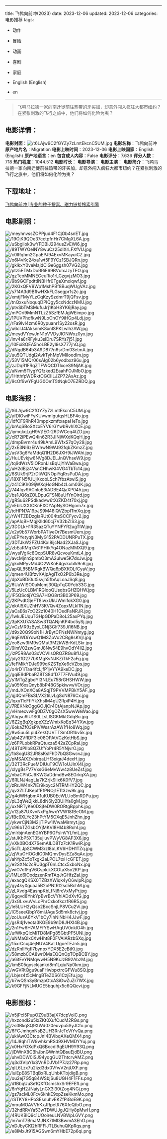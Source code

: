 
---
title: 飞鸭向前冲(2023)
date: 2023-12-06
updated: 2023-12-06
categories: 电影推荐
tags:
- 动作
- 冒险
- 动画
- 喜剧
- 家庭

- English (English)
- en
---


> 飞鸭马拉德一家向南迁徙前往热带的牙买加，却意外闯入疯狂大都市纽约？在紧张刺激的飞行之旅中，他们将如何化险为夷？

## **电影详情**：

**电影封面**：<img src="https://image.tmdb.org/t/p/w200/t6LAjw9C2fGYZy7zLmtEkcnC5UM.jpg" alt="/t6LAjw9C2fGYZy7zLmtEkcnC5UM.jpg" title="/t6LAjw9C2fGYZy7zLmtEkcnC5UM.jpg">
**电影名称**：飞鸭向前冲
**原产地片名**：Migration
**电影上映时间**：2023-12-06
**电影上映国家**：English (English)
**原产地语言**：en
**包含成人内容**：False
**电影评分**：7.636
**评分人数**：718
**热门程度**：1044.512
**电影时长**：
**电影导演**：
**电影主演**：
**电影简介**：飞鸭马拉德一家向南迁徙前往热带的牙买加，却意外闯入疯狂大都市纽约？在紧张刺激的飞行之旅中，他们将如何化险为夷？

## **下载地址**：
[飞鸭向前冲 |专业的种子搜索、磁力链接搜索引擎](https://movie.amd794.com:2083/?search=Migration&ordering=&mode=match_phrase&page_size=10&page=1)
 

## **电影剧照**：
<img src="https://image.tmdb.org/t/p/original/meyhnvssZOPPjud4F1CjOb4snET.jpg" alt="/meyhnvssZOPPjud4F1CjOb4snET.jpg" title="/meyhnvssZOPPjud4F1CjOb4snET.jpg"><img src="https://image.tmdb.org/t/p/original/19OjK9QOe37cctpfnHr7CMgXL6A.jpg" alt="/19OjK9QOe37cctpfnHr7CMgXL6A.jpg" title="/19OjK9QOe37cctpfnHr7CMgXL6A.jpg"><img src="https://image.tmdb.org/t/p/original/uSbgllok3wYFDBiJ294usZvEWl6.jpg" alt="/uSbgllok3wYFDBiJ294usZvEWl6.jpg" title="/uSbgllok3wYFDBiJ294usZvEWl6.jpg"><img src="https://image.tmdb.org/t/p/original/89TWYOelNY8wuCz25dlXrLFXfVU.jpg" alt="/89TWYOelNY8wuCz25dlXrLFXfVU.jpg" title="/89TWYOelNY8wuCz25dlXrLFXfVU.jpg"><img src="https://image.tmdb.org/t/p/original/c0lRqhm2GpaEPJ94ExvMKayuiCZ.jpg" alt="/c0lRqhm2GpaEPJ94ExvMKayuiCZ.jpg" title="/c0lRqhm2GpaEPJ94ExvMKayuiCZ.jpg"><img src="https://image.tmdb.org/t/p/original/o6l4vKc24xa1wt5F9YCz1SBJQRn.jpg" alt="/o6l4vKc24xa1wt5F9YCz1SBJQRn.jpg" title="/o6l4vKc24xa1wt5F9YCz1SBJQRn.jpg"><img src="https://image.tmdb.org/t/p/original/gklkxY0veMajdCiGe6ggsh07VG2.jpg" alt="/gklkxY0veMajdCiGe6ggsh07VG2.jpg" title="/gklkxY0veMajdCiGe6ggsh07VG2.jpg"><img src="https://image.tmdb.org/t/p/original/ptz5ETMxDoRRiE69BVuIxJzyTEO.jpg" alt="/ptz5ETMxDoRRiE69BVuIxJzyTEO.jpg" title="/ptz5ETMxDoRRiE69BVuIxJzyTEO.jpg"><img src="https://image.tmdb.org/t/p/original/gzTeoMMNEGeuRio1rLCzgvjzMO3.jpg" alt="/gzTeoMMNEGeuRio1rLCzgvjzMO3.jpg" title="/gzTeoMMNEGeuRio1rLCzgvjzMO3.jpg"><img src="https://image.tmdb.org/t/p/original/9b9GCFpdttINBHfr0TgeXmxiqwf.jpg" alt="/9b9GCFpdttINBHfr0TgeXmxiqwf.jpg" title="/9b9GCFpdttINBHfr0TgeXmxiqwf.jpg"><img src="https://image.tmdb.org/t/p/original/2KGxQFV9Wp1MshPBf8BuqWUgVAz.jpg" alt="/2KGxQFV9Wp1MshPBf8BuqWUgVAz.jpg" title="/2KGxQFV9Wp1MshPBf8BuqWUgVAz.jpg"><img src="https://image.tmdb.org/t/p/original/s7f4A3d9BfIwHXkFLGsegpr1s2c.jpg" alt="/s7f4A3d9BfIwHXkFLGsegpr1s2c.jpg" title="/s7f4A3d9BfIwHXkFLGsegpr1s2c.jpg"><img src="https://image.tmdb.org/t/p/original/xmtjFMyYLzCqKzySzdmrT9jQFsv.jpg" alt="/xmtjFMyYLzCqKzySzdmrT9jQFsv.jpg" title="/xmtjFMyYLzCqKzySzdmrT9jQFsv.jpg"><img src="https://image.tmdb.org/t/p/original/tnQxxuNoquqDPIQgy5cxNdczNMU.jpg" alt="/tnQxxuNoquqDPIQgy5cxNdczNMU.jpg" title="/tnQxxuNoquqDPIQgy5cxNdczNMU.jpg"><img src="https://image.tmdb.org/t/p/original/ptvSbTMSMufuJrj1KoH8YK6jRay.jpg" alt="/ptvSbTMSMufuJrj1KoH8YK6jRay.jpg" title="/ptvSbTMSMufuJrj1KoH8YK6jRay.jpg"><img src="https://image.tmdb.org/t/p/original/mPOri9MmNTLzZ5SzfEMJgWEimpo.jpg" alt="/mPOri9MmNTLzZ5SzfEMJgWEimpo.jpg" title="/mPOri9MmNTLzZ5SzfEMJgWEimpo.jpg"><img src="https://image.tmdb.org/t/p/original/1PUVPhdfkwN9LoOhOY9iHGp4Ldj.jpg" alt="/1PUVPhdfkwN9LoOhOY9iHGp4Ldj.jpg" title="/1PUVPhdfkwN9LoOhOY9iHGp4Ldj.jpg"><img src="https://image.tmdb.org/t/p/original/rFa9IvI4zm6R0ypuanr1Sy22osR.jpg" alt="/rFa9IvI4zm6R0ypuanr1Sy22osR.jpg" title="/rFa9IvI4zm6R0ypuanr1Sy22osR.jpg"><img src="https://image.tmdb.org/t/p/original/u6cIJ4IAksnmK8xnISPKLwlhzAW.jpg" alt="/u6cIJ4IAksnmK8xnISPKLwlhzAW.jpg" title="/u6cIJ4IAksnmK8xnISPKLwlhzAW.jpg"><img src="https://image.tmdb.org/t/p/original/meydVYewJnN1pVVDyJIONWxz0yx.jpg" alt="/meydVYewJnN1pVVDyJIONWxz0yx.jpg" title="/meydVYewJnN1pVVDyJIONWxz0yx.jpg"><img src="https://image.tmdb.org/t/p/original/lnv4a8rRFyku3sIDru7SRYs7j51.jpg" alt="/lnv4a8rRFyku3sIDru7SRYs7j51.jpg" title="/lnv4a8rRFyku3sIDru7SRYs7j51.jpg"><img src="https://image.tmdb.org/t/p/original/10Fxi8QEA5hoLBE2yl9sX777jhQ.jpg" alt="/10Fxi8QEA5hoLBE2yl9sX777jhQ.jpg" title="/10Fxi8QEA5hoLBE2yl9sX777jhQ.jpg"><img src="https://image.tmdb.org/t/p/original/dNgdB64b3A9D877n6srDm03etmA.jpg" alt="/dNgdB64b3A9D877n6srDm03etmA.jpg" title="/dNgdB64b3A9D877n6srDm03etmA.jpg"><img src="https://image.tmdb.org/t/p/original/uu5QTUdgl2AvkTyhMpVMiIoodIm.jpg" alt="/uu5QTUdgl2AvkTyhMpVMiIoodIm.jpg" title="/uu5QTUdgl2AvkTyhMpVMiIoodIm.jpg"><img src="https://image.tmdb.org/t/p/original/53V15MQr06sAIg02b6yodbxz96u.jpg" alt="/53V15MQr06sAIg02b6yodbxz96u.jpg" title="/53V15MQr06sAIg02b6yodbxz96u.jpg"><img src="https://image.tmdb.org/t/p/original/zJDqR1FRqZTFWQCDTlxceS9NjAK.jpg" alt="/zJDqR1FRqZTFWQCDTlxceS9NjAK.jpg" title="/zJDqR1FRqZTFWQCDTlxceS9NjAK.jpg"><img src="https://image.tmdb.org/t/p/original/uNvm5TlygYQfzked2EaahFOJMbO.jpg" alt="/uNvm5TlygYQfzked2EaahFOJMbO.jpg" title="/uNvm5TlygYQfzked2EaahFOJMbO.jpg"><img src="https://image.tmdb.org/t/p/original/1HtthfpWDRktOGCIILJZP72AsAz.jpg" alt="/1HtthfpWDRktOGCIILJZP72AsAz.jpg" title="/1HtthfpWDRktOGCIILJZP72AsAz.jpg"><img src="https://image.tmdb.org/t/p/original/9cOf9wYFgUG0OmT5tNqkO7EZRDQ.jpg" alt="/9cOf9wYFgUG0OmT5tNqkO7EZRDQ.jpg" title="/9cOf9wYFgUG0OmT5tNqkO7EZRDQ.jpg">

## **电影海报**：
<img src="https://image.tmdb.org/t/p/original/t6LAjw9C2fGYZy7zLmtEkcnC5UM.jpg" alt="/t6LAjw9C2fGYZy7zLmtEkcnC5UM.jpg" title="/t6LAjw9C2fGYZy7zLmtEkcnC5UM.jpg"><img src="https://image.tmdb.org/t/p/original/yfDlOwiFFyKUvwmIgutqsHLBF4o.jpg" alt="/yfDlOwiFFyKUvwmIgutqsHLBF4o.jpg" title="/yfDlOwiFFyKUvwmIgutqsHLBF4o.jpg"><img src="https://image.tmdb.org/t/p/original/ldfCF9RhR40mppkzmftxapaHeTo.jpg" alt="/ldfCF9RhR40mppkzmftxapaHeTo.jpg" title="/ldfCF9RhR40mppkzmftxapaHeTo.jpg"><img src="https://image.tmdb.org/t/p/original/brAqSBoSXzxEYV6rGYwbRvhlXCE.jpg" alt="/brAqSBoSXzxEYV6rGYwbRvhlXCE.jpg" title="/brAqSBoSXzxEYV6rGYwbRvhlXCE.jpg"><img src="https://image.tmdb.org/t/p/original/iymqkqLgH9Vj1EGr26DWCeq4tZD.jpg" alt="/iymqkqLgH9Vj1EGr26DWCeq4tZD.jpg" title="/iymqkqLgH9Vj1EGr26DWCeq4tZD.jpg"><img src="https://image.tmdb.org/t/p/original/cR72iPEwQ4in62R3JINjWXdKQqH.jpg" alt="/cR72iPEwQ4in62R3JINjWXdKQqH.jpg" title="/cR72iPEwQ4in62R3JINjWXdKQqH.jpg"><img src="https://image.tmdb.org/t/p/original/dmpBvrnr4u49kAmL9WfxS7qOy29.jpg" alt="/dmpBvrnr4u49kAmL9WfxS7qOy29.jpg" title="/dmpBvrnr4u49kAmL9WfxS7qOy29.jpg"><img src="https://image.tmdb.org/t/p/original/2xE3NI6zElWhwN9WJ92fqbZKmzZ.jpg" alt="/2xE3NI6zElWhwN9WJ92fqbZKmzZ.jpg" title="/2xE3NI6zElWhwN9WJ92fqbZKmzZ.jpg"><img src="https://image.tmdb.org/t/p/original/usV3g6YaMdqQ1H2D6JXH9iJWAhi.jpg" alt="/usV3g6YaMdqQ1H2D6JXH9iJWAhi.jpg" title="/usV3g6YaMdqQ1H2D6JXH9iJWAhi.jpg"><img src="https://image.tmdb.org/t/p/original/HuUEvkjw8NVg8DJELJnQVhseW9.jpg" alt="/HuUEvkjw8NVg8DJELJnQVhseW9.jpg" title="/HuUEvkjw8NVg8DJELJnQVhseW9.jpg"><img src="https://image.tmdb.org/t/p/original/tq9dWzV5IORonLIsBqUjYhVaBwa.jpg" alt="/tq9dWzV5IORonLIsBqUjYhVaBwa.jpg" title="/tq9dWzV5IORonLIsBqUjYhVaBwa.jpg"><img src="https://image.tmdb.org/t/p/original/uH2dBjz4VsnCHhwKl4VG4TbTc14.jpg" alt="/uH2dBjz4VsnCHhwKl4VG4TbTc14.jpg" title="/uH2dBjz4VsnCHhwKl4VG4TbTc14.jpg"><img src="https://image.tmdb.org/t/p/original/6SUk9rjP2rDlWQNOpiYqRrsPuDA.jpg" alt="/6SUk9rjP2rDlWQNOpiYqRrsPuDA.jpg" title="/6SUk9rjP2rDlWQNOpiYqRrsPuDA.jpg"><img src="https://image.tmdb.org/t/p/original/18XFN5fUUjXxobLSch7fbzAtwiS.jpg" alt="/18XFN5fUUjXxobLSch7fbzAtwiS.jpg" title="/18XFN5fUUjXxobLSch7fbzAtwiS.jpg"><img src="https://image.tmdb.org/t/p/original/z41CiKh09ljWXqHoGNb4zLom03K.jpg" alt="/z41CiKh09ljWXqHoGNb4zLom03K.jpg" title="/z41CiKh09ljWXqHoGNb4zLom03K.jpg"><img src="https://image.tmdb.org/t/p/original/744Iqv9ACnloE3iADBE4QaXP045.jpg" alt="/744Iqv9ACnloE3iADBE4QaXP045.jpg" title="/744Iqv9ACnloE3iADBE4QaXP045.jpg"><img src="https://image.tmdb.org/t/p/original/bs1JQ6sZOLDpuGFSN8uUfYnOird.jpg" alt="/bs1JQ6sZOLDpuGFSN8uUfYnOird.jpg" title="/bs1JQ6sZOLDpuGFSN8uUfYnOird.jpg"><img src="https://image.tmdb.org/t/p/original/gRSu62PSdkadvw6tXrZKD4t70xj.jpg" alt="/gRSu62PSdkadvw6tXrZKD4t70xj.jpg" title="/gRSu62PSdkadvw6tXrZKD4t70xj.jpg"><img src="https://image.tmdb.org/t/p/original/vEblUXXtCKnFXCYApNySOHgom7x.jpg" alt="/vEblUXXtCKnFXCYApNySOHgom7x.jpg" title="/vEblUXXtCKnFXCYApNySOHgom7x.jpg"><img src="https://image.tmdb.org/t/p/original/tdHPN7A19pJS9M48lQVZbpITmXq.jpg" alt="/tdHPN7A19pJS9M48lQVZbpITmXq.jpg" title="/tdHPN7A19pJS9M48lQVZbpITmXq.jpg"><img src="https://image.tmdb.org/t/p/original/rW4TZBDzgIaRUt004tsSCCFycv2.jpg" alt="/rW4TZBDzgIaRUt004tsSCCFycv2.jpg" title="/rW4TZBDzgIaRUt004tsSCCFycv2.jpg"><img src="https://image.tmdb.org/t/p/original/apAIqBHMqjKlId60cj7V32bZIS3.jpg" alt="/apAIqBHMqjKlId60cj7V32bZIS3.jpg" title="/apAIqBHMqjKlId60cj7V32bZIS3.jpg"><img src="https://image.tmdb.org/t/p/original/3DDLkH1R35azQTuYYNFYR2ugTlW.jpg" alt="/3DDLkH1R35azQTuYYNFYR2ugTlW.jpg" title="/3DDLkH1R35azQTuYYNFYR2ugTlW.jpg"><img src="https://image.tmdb.org/t/p/original/x2y9b57WxrbPATlyeOr7BesmUem.jpg" alt="/x2y9b57WxrbPATlyeOr7BesmUem.jpg" title="/x2y9b57WxrbPATlyeOr7BesmUem.jpg"><img src="https://image.tmdb.org/t/p/original/xEPYetyqN3MyG152PADDUNRPuTX.jpg" alt="/xEPYetyqN3MyG152PADDUNRPuTX.jpg" title="/xEPYetyqN3MyG152PADDUNRPuTX.jpg"><img src="https://image.tmdb.org/t/p/original/3DTJkW2FZU4KxI8ijcNad2XJaSJ.jpg" alt="/3DTJkW2FZU4KxI8ijcNad2XJaSJ.jpg" title="/3DTJkW2FZU4KxI8ijcNad2XJaSJ.jpg"><img src="https://image.tmdb.org/t/p/original/zbEaRMq7A61PHtkYq4ONazMMXQ9.jpg" alt="/zbEaRMq7A61PHtkYq4ONazMMXQ9.jpg" title="/zbEaRMq7A61PHtkYq4ONazMMXQ9.jpg"><img src="https://image.tmdb.org/t/p/original/wyslVgKc8QcpSUR8vQcvouKmtL4.jpg" alt="/wyslVgKc8QcpSUR8vQcvouKmtL4.jpg" title="/wyslVgKc8QcpSUR8vQcvouKmtL4.jpg"><img src="https://image.tmdb.org/t/p/original/avcMjnnSpmbO3mA2uIwe5K7dxJw.jpg" alt="/avcMjnnSpmbO3mA2uIwe5K7dxJw.jpg" title="/avcMjnnSpmbO3mA2uIwe5K7dxJw.jpg"><img src="https://image.tmdb.org/t/p/original/gkxMPyvMd4O2WKoE4gvkublk9n6.jpg" alt="/gkxMPyvMd4O2WKoE4gvkublk9n6.jpg" title="/gkxMPyvMd4O2WKoE4gvkublk9n6.jpg"><img src="https://image.tmdb.org/t/p/original/apQL85BMRgkBWQq6pBXKOLfCyaV.jpg" alt="/apQL85BMRgkBWQq6pBXKOLfCyaV.jpg" title="/apQL85BMRgkBWQq6pBXKOLfCyaV.jpg"><img src="https://image.tmdb.org/t/p/original/qmen4UBfzvXAjpAgiTxO2P6b3Re.jpg" alt="/qmen4UBfzvXAjpAgiTxO2P6b3Re.jpg" title="/qmen4UBfzvXAjpAgiTxO2P6b3Re.jpg"><img src="https://image.tmdb.org/t/p/original/dpXxBDi0ut5svjh5fbAqLoaJSq8.jpg" alt="/dpXxBDi0ut5svjh5fbAqLoaJSq8.jpg" title="/dpXxBDi0ut5svjh5fbAqLoaJSq8.jpg"><img src="https://image.tmdb.org/t/p/original/6UuWISO0uMcmj30QpTqC0Ycb33G.jpg" alt="/6UuWISO0uMcmj30QpTqC0Ycb33G.jpg" title="/6UuWISO0uMcmj30QpTqC0Ycb33G.jpg"><img src="https://image.tmdb.org/t/p/original/5LzUc0LBM1RGlooQUsqbsGHZQHW.jpg" alt="/5LzUc0LBM1RGlooQUsqbsGHZQHW.jpg" title="/5LzUc0LBM1RGlooQUsqbsGHZQHW.jpg"><img src="https://image.tmdb.org/t/p/original/lF5QSotijYCSA7HQG8rt3B03P69.jpg" alt="/lF5QSotijYCSA7HQG8rt3B03P69.jpg" title="/lF5QSotijYCSA7HQG8rt3B03P69.jpg"><img src="https://image.tmdb.org/t/p/original/2KPvdtGjeFT8IwxUkUWmifokXG0.jpg" alt="/2KPvdtGjeFT8IwxUkUWmifokXG0.jpg" title="/2KPvdtGjeFT8IwxUkUWmifokXG0.jpg"><img src="https://image.tmdb.org/t/p/original/ekAI5XUZhHV3KVQv4ZopxMLkl1N.jpg" alt="/ekAI5XUZhHV3KVQv4ZopxMLkl1N.jpg" title="/ekAI5XUZhHV3KVQv4ZopxMLkl1N.jpg"><img src="https://image.tmdb.org/t/p/original/aCaE6s7cO22z1040H1OedFaNRJR.jpg" alt="/aCaE6s7cO22z1040H1OedFaNRJR.jpg" title="/aCaE6s7cO22z1040H1OedFaNRJR.jpg"><img src="https://image.tmdb.org/t/p/original/1wkJEUquTGHpGDPaD8oL25axPYq.jpg" alt="/1wkJEUquTGHpGDPaD8oL25axPYq.jpg" title="/1wkJEUquTGHpGDPaD8oL25axPYq.jpg"><img src="https://image.tmdb.org/t/p/original/3pKXU7ASASw3TQANjnKP4bc5ySj.jpg" alt="/3pKXU7ASASw3TQANjnKP4bc5ySj.jpg" title="/3pKXU7ASASw3TQANjnKP4bc5ySj.jpg"><img src="https://image.tmdb.org/t/p/original/vCzMR9zByxLCNj3Glf739Ji16NB.jpg" alt="/vCzMR9zByxLCNj3Glf739Ji16NB.jpg" title="/vCzMR9zByxLCNj3Glf739Ji16NB.jpg"><img src="https://image.tmdb.org/t/p/original/d9x20Q99oN1HJrBytCFNsNWNmyg.jpg" alt="/d9x20Q99oN1HJrBytCFNsNWNmyg.jpg" title="/d9x20Q99oN1HJrBytCFNsNWNmyg.jpg"><img src="https://image.tmdb.org/t/p/original/9qEWDiYowQ1MSZpVo2CBg8sKVjl.jpg" alt="/9qEWDiYowQ1MSZpVo2CBg8sKVjl.jpg" title="/9qEWDiYowQ1MSZpVo2CBg8sKVjl.jpg"><img src="https://image.tmdb.org/t/p/original/eo8zw3IM9sQMut3M2kWBrKdLSkr.jpg" alt="/eo8zw3IM9sQMut3M2kWBrKdLSkr.jpg" title="/eo8zw3IM9sQMut3M2kWBrKdLSkr.jpg"><img src="https://image.tmdb.org/t/p/original/9imV02zwGmJ8Nw54E9hvOdY4ll2.jpg" alt="/9imV02zwGmJ8Nw54E9hvOdY4ll2.jpg" title="/9imV02zwGmJ8Nw54E9hvOdY4ll2.jpg"><img src="https://image.tmdb.org/t/p/original/izP5R8As03xVCVIlsQRQZRGu8fU.jpg" alt="/izP5R8As03xVCVIlsQRQZRGu8fU.jpg" title="/izP5R8As03xVCVIlsQRQZRGu8fU.jpg"><img src="https://image.tmdb.org/t/p/original/jdy2fD277bKMgKvNJKZiTkF2aFg.jpg" alt="/jdy2fD277bKMgKvNJKZiTkF2aFg.jpg" title="/jdy2fD277bKMgKvNJKZiTkF2aFg.jpg"><img src="https://image.tmdb.org/t/p/original/feFMikYDJe999qKZSTpXe6cVZbs.jpg" alt="/feFMikYDJe999qKZSTpXe6cVZbs.jpg" title="/feFMikYDJe999qKZSTpXe6cVZbs.jpg"><img src="https://image.tmdb.org/t/p/original/o4rD1iTaa4fcLjfP1jvYYA9keDC.jpg" alt="/o4rD1iTaa4fcLjfP1jvYYA9keDC.jpg" title="/o4rD1iTaa4fcLjfP1jvYYA9keDC.jpg"><img src="https://image.tmdb.org/t/p/original/gqiE9dPbaRZ8TS8dfD7T7FlVu49.jpg" alt="/gqiE9dPbaRZ8TS8dfD7T7FlVu49.jpg" title="/gqiE9dPbaRZ8TS8dfD7T7FlVu49.jpg"><img src="https://image.tmdb.org/t/p/original/s1MTgZgbdYI3NLEu758rGHSHWW.jpg" alt="/s1MTgZgbdYI3NLEu758rGHSHWW.jpg" title="/s1MTgZgbdYI3NLEu758rGHSHWW.jpg"><img src="https://image.tmdb.org/t/p/original/a05f6xsQnyb8bP48G5pkiwvwVOr.jpg" alt="/a05f6xsQnyb8bP48G5pkiwvwVOr.jpg" title="/a05f6xsQnyb8bP48G5pkiwvwVOr.jpg"><img src="https://image.tmdb.org/t/p/original/mdJXOnXOa8ASqjT9PVVMPBkY5AF.jpg" alt="/mdJXOnXOa8ASqjT9PVVMPBkY5AF.jpg" title="/mdJXOnXOa8ASqjT9PVVMPBkY5AF.jpg"><img src="https://image.tmdb.org/t/p/original/qj4QmFBsSLVX2tiLvLgScN876Cx.jpg" alt="/qj4QmFBsSLVX2tiLvLgScN876Cx.jpg" title="/qj4QmFBsSLVX2tiLvLgScN876Cx.jpg"><img src="https://image.tmdb.org/t/p/original/lqxy11cFfIYkXhsIM4gU2RpiP4H.jpg" alt="/lqxy11cFfIYkXhsIM4gU2RpiP4H.jpg" title="/lqxy11cFfIYkXhsIM4gU2RpiP4H.jpg"><img src="https://image.tmdb.org/t/p/original/7REKNkOggGOJjCr4CtAjanpNJAp.jpg" alt="/7REKNkOggGOJjCr4CtAjanpNJAp.jpg" title="/7REKNkOggGOJjCr4CtAjanpNJAp.jpg"><img src="https://image.tmdb.org/t/p/original/vHmecvwFg0DZV0gOZsX5wwWeWao.jpg" alt="/vHmecvwFg0DZV0gOZsX5wwWeWao.jpg" title="/vHmecvwFg0DZV0gOZsX5wwWeWao.jpg"><img src="https://image.tmdb.org/t/p/original/Ahgsu9lU1S0LLsLISGKMktGdqBu.jpg" alt="/Ahgsu9lU1S0LLsLISGKMktGdqBu.jpg" title="/Ahgsu9lU1S0LLsLISGKMktGdqBu.jpg"><img src="https://image.tmdb.org/t/p/original/6Z2gBqXgkppXZzWmixKoEq34YXw.jpg" alt="/6Z2gBqXgkppXZzWmixKoEq34YXw.jpg" title="/6Z2gBqXgkppXZzWmixKoEq34YXw.jpg"><img src="https://image.tmdb.org/t/p/original/6okaZf03sPiVWssrAzAW1fHo8Wq.jpg" alt="/6okaZf03sPiVWssrAzAW1fHo8Wq.jpg" title="/6okaZf03sPiVWssrAzAW1fHo8Wq.jpg"><img src="https://image.tmdb.org/t/p/original/8w5uu5Lpi4ZekQUVTTSmOR1bv5k.jpg" alt="/8w5uu5Lpi4ZekQUVTTSmOR1bv5k.jpg" title="/8w5uu5Lpi4ZekQUVTTSmOR1bv5k.jpg"><img src="https://image.tmdb.org/t/p/original/ab42VfIDF3ic08OPAtVCzKetHbS.jpg" alt="/ab42VfIDF3ic08OPAtVCzKetHbS.jpg" title="/ab42VfIDF3ic08OPAtVCzKetHbS.jpg"><img src="https://image.tmdb.org/t/p/original/z6FPLobkRPaQtuxza542aZCpRaI.jpg" alt="/z6FPLobkRPaQtuxza542aZCpRaI.jpg" title="/z6FPLobkRPaQtuxza542aZCpRaI.jpg"><img src="https://image.tmdb.org/t/p/original/48TdPIIb8QZUfYoPr4R5YNjvrO.jpg" alt="/48TdPIIb8QZUfYoPr4R5YNjvrO.jpg" title="/48TdPIIb8QZUfYoPr4R5YNjvrO.jpg"><img src="https://image.tmdb.org/t/p/original/1b8ogU82JR8sKslFhD7bQ8GwcvJ.jpg" alt="/1b8ogU82JR8sKslFhD7bQ8GwcvJ.jpg" title="/1b8ogU82JR8sKslFhD7bQ8GwcvJ.jpg"><img src="https://image.tmdb.org/t/p/original/pMSAiXZvbirqaLHf3xigrJ4dexH.jpg" alt="/pMSAiXZvbirqaLHf3xigrJ4dexH.jpg" title="/pMSAiXZvbirqaLHf3xigrJ4dexH.jpg"><img src="https://image.tmdb.org/t/p/original/32T3RcPueMDIUuT9CW1oUJInX4I.jpg" alt="/32T3RcPueMDIUuT9CW1oUJInX4I.jpg" title="/32T3RcPueMDIUuT9CW1oUJInX4I.jpg"><img src="https://image.tmdb.org/t/p/original/cIygBsFV7VxsG6eMvWw4z8UeZsf.jpg" alt="/cIygBsFV7VxsG6eMvWw4z8UeZsf.jpg" title="/cIygBsFV7VxsG6eMvWw4z8UeZsf.jpg"><img src="https://image.tmdb.org/t/p/original/nbaCPhCJ9KWGaDdmdBw8EGrkqXA.jpg" alt="/nbaCPhCJ9KWGaDdmdBw8EGrkqXA.jpg" title="/nbaCPhCJ9KWGaDdmdBw8EGrkqXA.jpg"><img src="https://image.tmdb.org/t/p/original/6RLNJ4agLIa7KZrjk9lix6K0fV7.jpg" alt="/6RLNJ4agLIa7KZrjk9lix6K0fV7.jpg" title="/6RLNJ4agLIa7KZrjk9lix6K0fV7.jpg"><img src="https://image.tmdb.org/t/p/original/zRrJW4nk7lEr9koyc2NTRMHY2QC.jpg" alt="/zRrJW4nk7lEr9koyc2NTRMHY2QC.jpg" title="/zRrJW4nk7lEr9koyc2NTRMHY2QC.jpg"><img src="https://image.tmdb.org/t/p/original/qv3ZLTJKepIfEfPNOj1ETt3zw9k.jpg" alt="/qv3ZLTJKepIfEfPNOj1ETt3zw9k.jpg" title="/qv3ZLTJKepIfEfPNOj1ETt3zw9k.jpg"><img src="https://image.tmdb.org/t/p/original/g4dWHgbmX1uKUB0EcWLUoBmRDPu.jpg" alt="/g4dWHgbmX1uKUB0EcWLUoBmRDPu.jpg" title="/g4dWHgbmX1uKUB0EcWLUoBmRDPu.jpg"><img src="https://image.tmdb.org/t/p/original/pL3qWe2jkkL8dN6ly2BUIlYa0gM.jpg" alt="/pL3qWe2jkkL8dN6ly2BUIlYa0gM.jpg" title="/pL3qWe2jkkL8dN6ly2BUIlYa0gM.jpg"><img src="https://image.tmdb.org/t/p/original/uxNRTyKe0DSjfeDW0RORtgBpphk.jpg" alt="/uxNRTyKe0DSjfeDW0RORtgBpphk.jpg" title="/uxNRTyKe0DSjfeDW0RORtgBpphk.jpg"><img src="https://image.tmdb.org/t/p/original/x12a87UXvvNxPgAwxYVW18fBeOM.jpg" alt="/x12a87UXvvNxPgAwxYVW18fBeOM.jpg" title="/x12a87UXvvNxPgAwxYVW18fBeOM.jpg"><img src="https://image.tmdb.org/t/p/original/fBc9XLYc23hPtYM5OXqE5JnhZhn.jpg" alt="/fBc9XLYc23hPtYM5OXqE5JnhZhn.jpg" title="/fBc9XLYc23hPtYM5OXqE5JnhZhn.jpg"><img src="https://image.tmdb.org/t/p/original/ykwrCjN3M2ijTlPw1IVwaMirmyt.jpg" alt="/ykwrCjN3M2ijTlPw1IVwaMirmyt.jpg" title="/ykwrCjN3M2ijTlPw1IVwaMirmyt.jpg"><img src="https://image.tmdb.org/t/p/original/c96bTZGsbOYjMKVI8HI4b8RohI.jpg" alt="/c96bTZGsbOYjMKVI8HI4b8RohI.jpg" title="/c96bTZGsbOYjMKVI8HI4b8RohI.jpg"><img src="https://image.tmdb.org/t/p/original/mIrbjnAenEGhYBP6GFslnVYLfmL.jpg" alt="/mIrbjnAenEGhYBP6GFslnVYLfmL.jpg" title="/mIrbjnAenEGhYBP6GFslnVYLfmL.jpg"><img src="https://image.tmdb.org/t/p/original/stJKbP5XT35ujiuvPWyVG8AF3X6.jpg" alt="/stJKbP5XT35ujiuvPWyVG8AF3X6.jpg" title="/stJKbP5XT35ujiuvPWyVG8AF3X6.jpg"><img src="https://image.tmdb.org/t/p/original/vXk0BOdX7SemAILD8Tz7cK1RwiR.jpg" alt="/vXk0BOdX7SemAILD8Tz7cK1RwiR.jpg" title="/vXk0BOdX7SemAILD8Tz7cK1RwiR.jpg"><img src="https://image.tmdb.org/t/p/original/5cTLJpSCWM3rzl8bLKV6HDH1TZq.jpg" alt="/5cTLJpSCWM3rzl8bLKV6HDH1TZq.jpg" title="/5cTLJpSCWM3rzl8bLKV6HDH1TZq.jpg"><img src="https://image.tmdb.org/t/p/original/zjVtuOHOGdIG0MQmvDysEZa8qAx.jpg" alt="/zjVtuOHOGdIG0MQmvDysEZa8qAx.jpg" title="/zjVtuOHOGdIG0MQmvDysEZa8qAx.jpg"><img src="https://image.tmdb.org/t/p/original/ahYpZc5oTxgk2aLPOL7txHcGFET.jpg" alt="/ahYpZc5oTxgk2aLPOL7txHcGFET.jpg" title="/ahYpZc5oTxgk2aLPOL7txHcGFET.jpg"><img src="https://image.tmdb.org/t/p/original/e2SXNc2cRU3gpT6nLCtcx5xboNx.jpg" alt="/e2SXNc2cRU3gpT6nLCtcx5xboNx.jpg" title="/e2SXNc2cRU3gpT6nLCtcx5xboNx.jpg"><img src="https://image.tmdb.org/t/p/original/wiO7dfFqV6CspkjkXCOtaX5o2KP.jpg" alt="/wiO7dfFqV6CspkjkXCOtaX5o2KP.jpg" title="/wiO7dfFqV6CspkjkXCOtaX5o2KP.jpg"><img src="https://image.tmdb.org/t/p/original/1MLd6lOodzzenRmTAqJrGHfzZaI.jpg" alt="/1MLd6lOodzzenRmTAqJrGHfzZaI.jpg" title="/1MLd6lOodzzenRmTAqJrGHfzZaI.jpg"><img src="https://image.tmdb.org/t/p/original/exacgQKSX0TZBzXWiqk4yO6wipR.jpg" alt="/exacgQKSX0TZBzXWiqk4yO6wipR.jpg" title="/exacgQKSX0TZBzXWiqk4yO6wipR.jpg"><img src="https://image.tmdb.org/t/p/original/gy4kyXguaJ5B2oPNtRt2sc5BchM.jpg" alt="/gy4kyXguaJ5B2oPNtRt2sc5BchM.jpg" title="/gy4kyXguaJ5B2oPNtRt2sc5BchM.jpg"><img src="https://image.tmdb.org/t/p/original/zLXvdg4EasnpKbLfNj6rcVxMyPr.jpg" alt="/zLXvdg4EasnpKbLfNj6rcVxMyPr.jpg" title="/zLXvdg4EasnpKbLfNj6rcVxMyPr.jpg"><img src="https://image.tmdb.org/t/p/original/6gqvd8YnkYpBvrBcVYhiADdXvfG.jpg" alt="/6gqvd8YnkYpBvrBcVYhiADdXvfG.jpg" title="/6gqvd8YnkYpBvrBcVYhiADdXvfG.jpg"><img src="https://image.tmdb.org/t/p/original/3xGLxvuVvLoPhrCxkofkczfR6R5.jpg" alt="/3xGLxvuVvLoPhrCxkofkczfR6R5.jpg" title="/3xGLxvuVvLoPhrCxkofkczfR6R5.jpg"><img src="https://image.tmdb.org/t/p/original/le5LUH2yQso2BccSnjLP8VCu2Vi.jpg" alt="/le5LUH2yQso2BccSnjLP8VCu2Vi.jpg" title="/le5LUH2yQso2BccSnjLP8VCu2Vi.jpg"><img src="https://image.tmdb.org/t/p/original/lC5seeQbpY8miJAguSd5mk8ctvj.jpg" alt="/lC5seeQbpY8miJAguSd5mk8ctvj.jpg" title="/lC5seeQbpY8miJAguSd5mk8ctvj.jpg"><img src="https://image.tmdb.org/t/p/original/zoUusA6YkV1bCy7IhNlNbH4JJwF.jpg" alt="/zoUusA6YkV1bCy7IhNlNbH4JJwF.jpg" title="/zoUusA6YkV1bCy7IhNlNbH4JJwF.jpg"><img src="https://image.tmdb.org/t/p/original/gsR4j1veota3KGE9b9nD8JHXI4B.jpg" alt="/gsR4j1veota3KGE9b9nD8JHXI4B.jpg" title="/gsR4j1veota3KGE9b9nD8JHXI4B.jpg"><img src="https://image.tmdb.org/t/p/original/2n1Fw6H7AMFfYSwHAqUV0nklO4h.jpg" alt="/2n1Fw6H7AMFfYSwHAqUV0nklO4h.jpg" title="/2n1Fw6H7AMFfYSwHAqUV0nklO4h.jpg"><img src="https://image.tmdb.org/t/p/original/ufWkpQIcMiTD8MPg85GbtPF5UNl.jpg" alt="/ufWkpQIcMiTD8MPg85GbtPF5UNl.jpg" title="/ufWkpQIcMiTD8MPg85GbtPF5UNl.jpg"><img src="https://image.tmdb.org/t/p/original/uNMaQIx0XwHht8F0FVAlARzbSXq.jpg" alt="/uNMaQIx0XwHht8F0FVAlARzbSXq.jpg" title="/uNMaQIx0XwHht8F0FVAlARzbSXq.jpg"><img src="https://image.tmdb.org/t/p/original/15xrCcuj4ejNUV4KaLUgoeTEJn5.jpg" alt="/15xrCcuj4ejNUV4KaLUgoeTEJn5.jpg" title="/15xrCcuj4ejNUV4KaLUgoeTEJn5.jpg"><img src="https://image.tmdb.org/t/p/original/dzRnIIYgfl7bynpxYDX5E2eBtKi.jpg" alt="/dzRnIIYgfl7bynpxYDX5E2eBtKi.jpg" title="/dzRnIIYgfl7bynpxYDX5E2eBtKi.jpg"><img src="https://image.tmdb.org/t/p/original/58mzb0CA8wrOMaEQQnOpTOpBCBY.jpg" alt="/58mzb0CA8wrOMaEQQnOpTOpBCBY.jpg" title="/58mzb0CA8wrOMaEQQnOpTOpBCBY.jpg"><img src="https://image.tmdb.org/t/p/original/a6itFvYNMqwwH5N9KrJzB92AbzM.jpg" alt="/a6itFvYNMqwwH5N9KrJzB92AbzM.jpg" title="/a6itFvYNMqwwH5N9KrJzB92AbzM.jpg"><img src="https://image.tmdb.org/t/p/original/kmB05gysckjankd8m1LqiuNp0km.jpg" alt="/kmB05gysckjankd8m1LqiuNp0km.jpg" title="/kmB05gysckjankd8m1LqiuNp0km.jpg"><img src="https://image.tmdb.org/t/p/original/wGVRtQgu9uaFHwbpxtrcGFWu8SQ.jpg" alt="/wGVRtQgu9uaFHwbpxtrcGFWu8SQ.jpg" title="/wGVRtQgu9uaFHwbpxtrcGFWu8SQ.jpg"><img src="https://image.tmdb.org/t/p/original/Lbjez4t5cMngBTeZ0S61CzjEfu.jpg" alt="/Lbjez4t5cMngBTeZ0S61CzjEfu.jpg" title="/Lbjez4t5cMngBTeZ0S61CzjEfu.jpg"><img src="https://image.tmdb.org/t/p/original/b7wQSn3yBmzpOtcASiGwZuZr7WX.jpg" alt="/b7wQSn3yBmzpOtcASiGwZuZr7WX.jpg" title="/b7wQSn3yBmzpOtcASiGwZuZr7WX.jpg"><img src="https://image.tmdb.org/t/p/original/k9GFFjNLMUOE5bquhjx5c6QQcvi.jpg" alt="/k9GFFjNLMUOE5bquhjx5c6QQcvi.jpg" title="/k9GFFjNLMUOE5bquhjx5c6QQcvi.jpg">

## **电影图标**：
<img src="https://image.tmdb.org/t/p/original/n5jPcI5PupOZ9uB3ajX7dcpVolC.png" alt="/n5jPcI5PupOZ9uB3ajX7dcpVolC.png" title="/n5jPcI5PupOZ9uB3ajX7dcpVolC.png"><img src="https://image.tmdb.org/t/p/original/hxzondI2u5lxZKt0XufCucM2RGs.png" alt="/hxzondI2u5lxZKt0XufCucM2RGs.png" title="/hxzondI2u5lxZKt0XufCucM2RGs.png"><img src="https://image.tmdb.org/t/p/original/zs0BkqSQ9XWd0z0euvpu5SyJCfo.png" alt="/zs0BkqSQ9XWd0z0euvpu5SyJCfo.png" title="/zs0BkqSQ9XWd0z0euvpu5SyJCfo.png"><img src="https://image.tmdb.org/t/p/original/6FCJmhgnNsB2UH3RrJcTcViYvQa.png" alt="/6FCJmhgnNsB2UH3RrJcTcViYvQa.png" title="/6FCJmhgnNsB2UH3RrJcTcViYvQa.png"><img src="https://image.tmdb.org/t/p/original/ukIAw03CtcpJnI4BVibqAXeQMX4.png" alt="/ukIAw03CtcpJnI4BVibqAXeQMX4.png" title="/ukIAw03CtcpJnI4BVibqAXeQMX4.png"><img src="https://image.tmdb.org/t/p/original/14J8qhlTW9whkmRSd9XHVMDYYuj.png" alt="/14J8qhlTW9whkmRSd9XHVMDYYuj.png" title="/14J8qhlTW9whkmRSd9XHVMDYYuj.png"><img src="https://image.tmdb.org/t/p/original/x0HxFOXdPxQ6BccdI9gEUH9Y93Q.png" alt="/x0HxFOXdPxQ6BccdI9gEUH9Y93Q.png" title="/x0HxFOXdPxQ6BccdI9gEUH9Y93Q.png"><img src="https://image.tmdb.org/t/p/original/jlDWnX8CBhJbnGWnhtQBsuEjdBU.png" alt="/jlDWnX8CBhJbnGWnhtQBsuEjdBU.png" title="/jlDWnX8CBhJbnGWnhtQBsuEjdBU.png"><img src="https://image.tmdb.org/t/p/original/uhvDDW0lSJ94yqgGU2ThtcrvAMZ.png" alt="/uhvDDW0lSJ94yqgGU2ThtcrvAMZ.png" title="/uhvDDW0lSJ94yqgGU2ThtcrvAMZ.png"><img src="https://image.tmdb.org/t/p/original/q3d3VlpYIxSVnRDJVb1P7Jz27Rp.png" alt="/q3d3VlpYIxSVnRDJVb1P7Jz27Rp.png" title="/q3d3VlpYIxSVnRDJVb1P7Jz27Rp.png"><img src="https://image.tmdb.org/t/p/original/qIL6Lzx7u2izd3dx0VfwV2njUXF.png" alt="/qIL6Lzx7u2izd3dx0VfwV2njUXF.png" title="/qIL6Lzx7u2izd3dx0VfwV2njUXF.png"><img src="https://image.tmdb.org/t/p/original/luiEpE8STBqBxRLqUhbKTbjdigB.png" alt="/luiEpE8STBqBxRLqUhbKTbjdigB.png" title="/luiEpE8STBqBxRLqUhbKTbjdigB.png"><img src="https://image.tmdb.org/t/p/original/ou2ej7G5q84WSbjSu8UGH4F1FFs.png" alt="/ou2ej7G5q84WSbjSu8UGH4F1FFs.png" title="/ou2ej7G5q84WSbjSu8UGH4F1FFs.png"><img src="https://image.tmdb.org/t/p/original/d1BbqUuSe1QXfOsmshxSr9EFEfI.png" alt="/d1BbqUuSe1QXfOsmshxSr9EFEfI.png" title="/d1BbqUuSe1QXfOsmshxSr9EFEfI.png"><img src="https://image.tmdb.org/t/p/original/6nYgH2JNaiyLnGX3l30tZog4NGj.png" alt="/6nYgH2JNaiyLnGX3l30tZog4NGj.png" title="/6nYgH2JNaiyLnGX3l30tZog4NGj.png"><img src="https://image.tmdb.org/t/p/original/gz7acML0Fcv6khkE9xpZseKkmMo.png" alt="/gz7acML0Fcv6khkE9xpZseKkmMo.png" title="/gz7acML0Fcv6khkE9xpZseKkmMo.png"><img src="https://image.tmdb.org/t/p/original/rSTKY8HPoSEsnuhvEKZfPiGoE9K.png" alt="/rSTKY8HPoSEsnuhvEKZfPiGoE9K.png" title="/rSTKY8HPoSEsnuhvEKZfPiGoE9K.png"><img src="https://image.tmdb.org/t/p/original/nrxuMOAVVhKxJRpetR76XfeQtbO.png" alt="/nrxuMOAVVhKxJRpetR76XfeQtbO.png" title="/nrxuMOAVVhKxJRpetR76XfeQtbO.png"><img src="https://image.tmdb.org/t/p/original/32hdRRvYa53wTDWUJgJQHy8pMwH.png" alt="/32hdRRvYa53wTDWUJgJQHy8pMwH.png" title="/32hdRRvYa53wTDWUJgJQHy8pMwH.png"><img src="https://image.tmdb.org/t/p/original/4RUKBlQ9c1UOoireuLNVBWpL6VY.png" alt="/4RUKBlQ9c1UOoireuLNVBWpL6VY.png" title="/4RUKBlQ9c1UOoireuLNVBWpL6VY.png"><img src="https://image.tmdb.org/t/p/original/in7xnT7BmJMJNX7tMl3BwmA3EhO.png" alt="/in7xnT7BmJMJNX7tMl3BwmA3EhO.png" title="/in7xnT7BmJMJNX7tMl3BwmA3EhO.png"><img src="https://image.tmdb.org/t/p/original/nDJbyCKl2hRFFlJTLBuhuQKpRqs.png" alt="/nDJbyCKl2hRFFlJTLBuhuQKpRqs.png" title="/nDJbyCKl2hRFFlJTLBuhuQKpRqs.png"><img src="https://image.tmdb.org/t/p/original/e8IMxJt915AGSwn6mYHbE72p6qi.png" alt="/e8IMxJt915AGSwn6mYHbE72p6qi.png" title="/e8IMxJt915AGSwn6mYHbE72p6qi.png">

